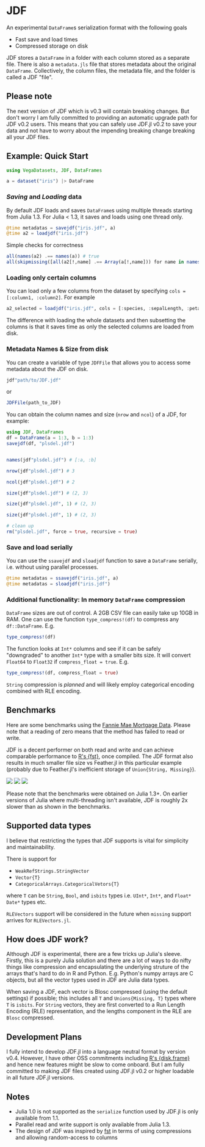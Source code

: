# JDF

An experimental `DataFrame`s serialization format with the following goals
* Fast save and load times
* Compressed storage on disk

JDF stores a `DataFrame` in a folder with each column stored as a separate file.
There is also a `metadata.jls` file that stores metadata about the original
`DataFrame`. Collectively, the column files, the metadata file, and the folder
is called a JDF "file".

## Please note

The next version of JDF which is v0.3 will contain breaking changes. But don't worry I am fully committed to providing an automatic upgrade path for JDF v0.2 users. This means that you can safely use JDF.jl v0.2 to save your data and not have to worry about the impending breaking change breaking all your JDF files.


## Example: Quick Start

```julia
using VegaDatasets, JDF, DataFrames

a = dataset("iris") |> DataFrame
```

### *Saving* and *Loading* data
By default JDF loads and saves `DataFrame`s using multiple threads starting from
Julia 1.3. For Julia < 1.3, it saves and loads using one thread only.

```julia
@time metadatas = savejdf("iris.jdf", a)
@time a2 = loadjdf("iris.jdf")
```

Simple checks for correctness
```julia
all(names(a2) .== names(a)) # true
all(skipmissing([all(a2[!,name] .== Array(a[!,name])) for name in names(a2)])) #true
```

### Loading only certain columns
You can load only a few columns from the dataset by specifying `cols =
[:column1, :column2]`. For example
```julia
a2_selected = loadjdf("iris.jdf", cols = [:species, :sepalLength, :petalWidth])
```
The difference with loading the whole datasets and then subsetting the columns
is that it saves time as only the selected columns are loaded from disk.

### Metadata Names & Size from disk
You can create a variable of type `JDFFile` that allows you to access some
metadata about the JDF on disk.

```julia
jdf"path/to/JDF.jdf"
```
or
```julia
JDFFile(path_to_JDF)
```
You can obtain the column names and size (`nrow` and `ncol`) of a JDF, for
example:


```julia
using JDF, DataFrames
df = DataFrame(a = 1:3, b = 1:3)
savejdf(df, "plsdel.jdf")


names(jdf"plsdel.jdf") # [:a, :b]

nrow(jdf"plsdel.jdf") # 3

ncol(jdf"plsdel.jdf") # 2

size(jdf"plsdel.jdf") # (2, 3)

size(jdf"plsdel.jdf", 1) # (2, 3)

size(jdf"plsdel.jdf", 1) # (2, 3)

# clean up
rm("plsdel.jdf", force = true, recursive = true)
```

### Save and load serially
You can use the `ssavejdf` and `sloadjdf` function to save a `DataFrame`
serially, i.e. without using parallel processes.
```julia
@time metadatas = ssavejdf("iris.jdf", a)
@time metadatas = sloadjdf("iris.jdf")
```

### Additional functionality: In memory `DataFrame` compression
`DataFrame` sizes are out of control. A 2GB CSV file can easily take up 10GB in
RAM. One can use the function `type_compress!(df)`  to compress any
`df::DataFrame`. E.g.

```julia
type_compress!(df)
```

The function looks at `Int*` columns and see if it can be safely "downgraded" to
another `Int*` type with a smaller bits size. It will convert `Float64` to
`Float32` if `compress_float = true`. E.g.

```julia
type_compress!(df, compress_float = true)
```

`String` compression is _planned_ and will likely employ categorical encoding
combined with RLE encoding.

## Benchmarks
Here are some benchmarks using the [Fannie Mae Mortgage
Data](https://docs.rapids.ai/datasets/mortgage-data). Please note that a reading
of zero means that the method has failed to read or write.

JDF is a decent performer on both read and write and can achieve comparable
performance to [R's {fst}](https://www.fstpackage.org/), once compiled. The JDF
format also results in much smaller file size vs Feather.jl in this particular
example (probably due to Feather.jl's inefficient storage of `Union{String,
Missing}`).

![](benchmarks/results/fannie-mae-read-Performance_2004Q3.txt.png)
![](benchmarks/results/fannie-mae-write-Performance_2004Q3.txt.png)
![](benchmarks/results/fannie-mae-filesize-Performance_2004Q3.txt.png)

Please note that the benchmarks were obtained on Julia 1.3+. On earlier versions
of Julia where multi-threading isn't available, JDF is roughly 2x slower than as
shown in the benchmarks.

## Supported data types
I believe that restricting the types that JDF supports is vital for simplicity and maintainability.

There is support for
* `WeakRefStrings.StringVector`
* `Vector{T}`
* `CategoricalArrays.CategoricalVetors{T}`

where `T` can be `String`, `Bool`, and `isbits` types i.e. `UInt*`, `Int*`,
and `Float*` `Date*` types etc.

`RLEVectors` support will be considered in the future when `missing` support
arrives for `RLEVectors.jl`.

## How does JDF work?
Although JDF is experimental, there are a few tricks up Julia's sleeve. Firstly,
this is a purely Julia solution and there are a lot of ways to do nifty things
like compression and encapsulating the underlying struture of the arrays that's
hard to do in R and Python. E.g. Python's numpy arrays are C objects, but all
the vector types used in JDF are Julia data types.

When saving a JDF, each vector is Blosc compressed (using the default settings)
if possible; this includes all `T` and `Unions{Missing, T}` types where `T` is
`isbits`. For `String` vectors, they are first converted to a  Run Length
Encoding (RLE) representation, and the lengths component in the RLE are `Blosc`
compressed.

## Development Plans
I fully intend to develop JDF.jl into a language neutral format by version v0.4. However, I have other OSS commitments including [R's
{disk.frame}](http:/diskframe.com) and hence new features might be slow to come onboard. But I am fully committed to making JDF files created using JDF.jl v0.2 or higher loadable in all future JDF.jl versions.

## Notes

* Julia 1.0 is not supported as the `serialize` function used by JDF.jl is only available from 1.1.
* Parallel read and write support is only available from Julia 1.3.
* The design of JDF was inspired by [fst](fstpackage.org) in terms of using compressions and allowing random-access to columns

